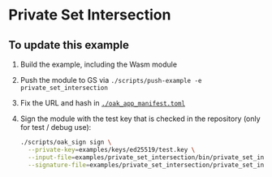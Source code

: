 # Private Set Intersection

## To update this example

1. Build the example, including the Wasm module
2. Push the module to GS via
   `./scripts/push-example -e private_set_intersection`
3. Fix the URL and hash in [`./oak_app_manifest.toml`](./oak_app_manifest.toml)
4. Sign the module with the test key that is checked in the repository (only for
   test / debug use):

   ```bash
   ./scripts/oak_sign sign \
     --private-key=examples/keys/ed25519/test.key \
     --input-file=examples/private_set_intersection/bin/private_set_intersection.wasm \
     --signature-file=examples/private_set_intersection/private_set_intersection.sign
   ```
